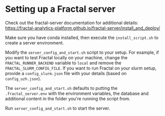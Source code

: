 # Setting up a Fractal server

Check out the fractal-server documentation for additional details: https://fractal-analytics-platform.github.io/fractal-server/install_and_deploy/

Make sure you have conda installed, then execute the `install_script.sh` to create a server environment.

Modify the `server_config_and_start.sh` script to your setup. For example, if you want to test Fractal locally on your machine, change the `FRACTAL_RUNNER_BACKEND` variable to `local` and remove the `FRACTAL_SLURM_CONFIG_FILE`. If you want to run Fractal on your slurm setup, provide a `config_slurm.json` file with your details (based on `config_uzh.json`).

The `server_config_and_start.sh` defaults to putting the `.fractal_server.env` with the environment variables, the database and additional content in the folder you're running the script from. 

Run `server_config_and_start.sh` to start the server.


